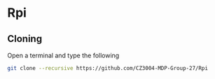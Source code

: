 # Rpi

## Cloning

Open a terminal and type the following

```bash
git clone --recursive https://github.com/CZ3004-MDP-Group-27/Rpi
```
